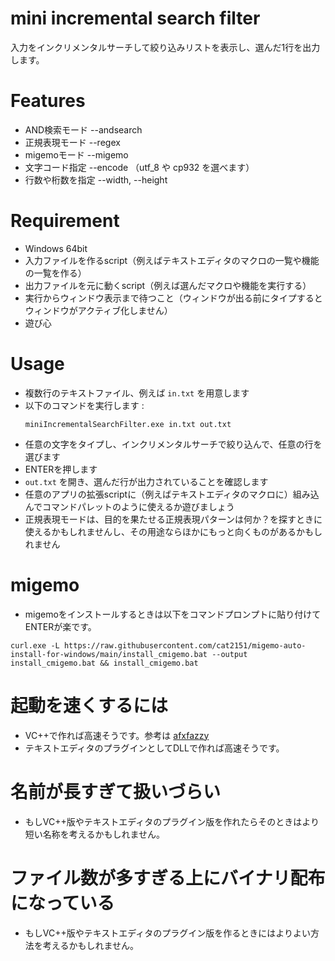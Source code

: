 # mini incremental search filter

入力をインクリメンタルサーチして絞り込みリストを表示し、選んだ1行を出力します。

# Features
- AND検索モード --andsearch
- 正規表現モード --regex
- migemoモード --migemo
- 文字コード指定 --encode （utf_8 や cp932 を選べます）
- 行数や桁数を指定 --width, --height

# Requirement
- Windows 64bit
- 入力ファイルを作るscript（例えばテキストエディタのマクロの一覧や機能の一覧を作る）
- 出力ファイルを元に動くscript（例えば選んだマクロや機能を実行する）
- 実行からウィンドウ表示まで待つこと（ウィンドウが出る前にタイプするとウィンドウがアクティブ化しません）
- 遊び心

# Usage
- 複数行のテキストファイル、例えば `in.txt` を用意します
- 以下のコマンドを実行します :
  ```
  miniIncrementalSearchFilter.exe in.txt out.txt
  ```
- 任意の文字をタイプし、インクリメンタルサーチで絞り込んで、任意の行を選びます
- ENTERを押します
- `out.txt` を開き、選んだ行が出力されていることを確認します
- 任意のアプリの拡張scriptに（例えばテキストエディタのマクロに）組み込んでコマンドパレットのように使えるか遊びましょう
- 正規表現モードは、目的を果たせる正規表現パターンは何か？を探すときに使えるかもしれませんし、その用途ならほかにもっと向くものがあるかもしれません

# migemo
- migemoをインストールするときは以下をコマンドプロンプトに貼り付けてENTERが楽です。
```
curl.exe -L https://raw.githubusercontent.com/cat2151/migemo-auto-install-for-windows/main/install_cmigemo.bat --output install_cmigemo.bat && install_cmigemo.bat
```

# 起動を速くするには
- VC++で作れば高速そうです。参考は [afxfazzy](https://github.com/yuratomo/afxtools)
- テキストエディタのプラグインとしてDLLで作れば高速そうです。

# 名前が長すぎて扱いづらい
- もしVC++版やテキストエディタのプラグイン版を作れたらそのときはより短い名称を考えるかもしれません。

# ファイル数が多すぎる上にバイナリ配布になっている
- もしVC++版やテキストエディタのプラグイン版を作るときにはよりよい方法を考えるかもしれません。
